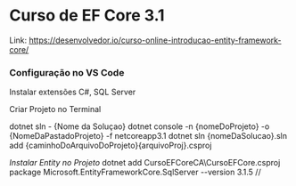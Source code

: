 # Curso de EF Core 3.1

Link: https://desenvolvedor.io/curso-online-introducao-entity-framework-core/

### Configuração no VS Code

Instalar extensões C#, SQL Server

Criar Projeto no Terminal

dotnet sln - {Nome da Soluçao}
dotnet console -n {nomeDoProjeto} -o {NomeDaPastadoProjeto} -f netcoreapp3.1
dotnet sln {nomeDaSolucao}.sln add {caminhoDoArquivoDoProjeto}\{arquivoProj}.csproj

*Instalar Entity no Projeto*
dotnet add CursoEFCoreCA\CursoEFCore.csproj package Microsoft.EntityFrameworkCore.SqlServer --version 3.1.5
//
